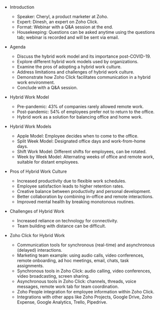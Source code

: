 - Introduction
  - Speaker: Cheryl, a product marketer at Zoho.
  - Expert: Dinesh, an expert on Zoho Click.
  - Format: Webinar with a Q&A session at the end.
  - Housekeeping: Questions can be asked anytime using the questions tab; webinar is recorded and will be sent via email.

- Agenda
  - Discuss the hybrid work model and its importance post-COVID-19.
  - Explore different hybrid work models used by organizations.
  - Examine the pros of adopting a hybrid work culture.
  - Address limitations and challenges of hybrid work culture.
  - Demonstrate how Zoho Click facilitates communication in a hybrid work environment.
  - Conclude with a Q&A session.

- Hybrid Work Model
  - Pre-pandemic: 43% of companies rarely allowed remote work.
  - Post-pandemic: 54% of employees prefer not to return to the office.
  - Hybrid work as a solution for balancing office and home work.

- Hybrid Work Models
  - Apple Model: Employee decides when to come to the office.
  - Split Week Model: Designated office days and work-from-home days.
  - Shift Work Model: Different shifts for employees, can be rotated.
  - Week by Week Model: Alternating weeks of office and remote work, suitable for distant employees.

- Pros of Hybrid Work Culture
  - Increased productivity due to flexible work schedules.
  - Employee satisfaction leads to higher retention rates.
  - Creative balance between productivity and personal development.
  - Better collaboration by combining in-office and remote interactions.
  - Improved mental health by breaking monotonous routines.

- Challenges of Hybrid Work
  - Increased reliance on technology for connectivity.
  - Team building with distance can be difficult.

- Zoho Click for Hybrid Work
  - Communication tools for synchronous (real-time) and asynchronous (delayed) interactions.
  - Marketing team example: using audio calls, video conferences, remote onboarding, ad hoc meetings, email, chats, task assignments.
  - Synchronous tools in Zoho Click: audio calling, video conferences, video broadcasting, screen sharing.
  - Asynchronous tools in Zoho Click: channels, threads, voice messages, remote work tab for team coordination.
  - Zoho People integration for employee information within Zoho Click.
  - Integrations with other apps like Zoho Projects, Google Drive, Zoho Expense, Google Analytics, Trello, Pipedrive.